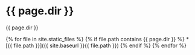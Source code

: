 # {{ page.dir }}

{{ page.dir }}

{% for file in site.static_files %}
	{% if file.path contains {{ page.dir }} %}
		* [{{ file.path }}]({{ site.baseurl }}{{ file.path }})
	{% endif %}
{% endfor %}